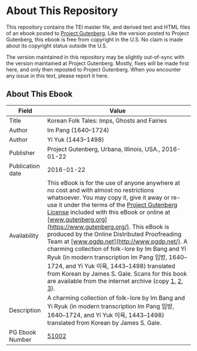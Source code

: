 # About This Repository

This repository contains the TEI master file, and derived text and HTML files of an ebook posted to [Project Gutenberg](https://www.gutenberg.org/). Like the version posted to Project Gutenberg, this ebook is free from copyright in the U.S. No claim is made about its copyright status outside the U.S.

The version maintained in this repository may be slightly out-of-sync with the version maintained at Project Gutenberg. Mostly, fixes will be made first here, and only then reposted to Project Gutenberg. When you encounter any issue in this text, please report it here.

## About This Ebook

| Field | Value |
| ----- | ----- |
| Title | Korean Folk Tales: Imps, Ghosts and Fairies |
| Author | Im Pang (1640–1724) |
| Author | Yi Yuk (1443–1498) |
| Publisher | Project Gutenberg, Urbana, Illinois, USA., 2016-01-22 |
| Publication date | 2016-01-22 |
| Availability | This eBook is for the use of anyone anywhere at no cost and with almost no restrictions whatsoever. You may copy it, give it away or re-use it under the terms of the [Project Gutenberg License](https://www.gutenberg.org/license) included with this eBook or online at [www.gutenberg.org](https://www.gutenberg.org/). This eBook is produced by the Online Distributed Proofreading Team at [www.pgdp.net](http://www.pgdp.net/). A charming collection of folk-lore by Im Bang and Yi Ryuk (in modern transcription Im Pang 임방, 1640–1724, and Yi Yuk 이육, 1443–1498) translated from Korean by James S. Gale. Scans for this book are available from the internet archive (copy [1](https://archive.org/details/koreanfolktalesi00impaiala), [2](https://archive.org/details/koreanfolktalesi00impa_0), [3](https://archive.org/details/koreanfolktalesi00impa_1)). |
| Description | A charming collection of folk-lore by Im Bang and Yi Ryuk (in modern transcription Im Pang 임방, 1640–1724, and Yi Yuk 이육, 1443–1498) translated from Korean by James S. Gale. |
| PG Ebook Number | [51002](https://www.gutenberg.org/ebooks/51002) |
